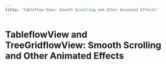 ```yaml
---
title: 'Tableflow View: Smooth Scrolling and Other Animated Effects'
---
```


# TableflowView and TreeGridflowView: Smooth Scrolling and Other Animated Effects